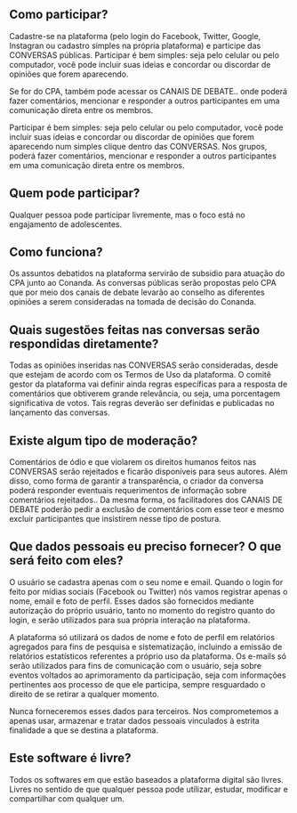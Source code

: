 ## Como participar?

Cadastre-se na plataforma (pelo login do Facebook, Twitter, Google, Instagran ou cadastro simples na própria plataforma) e participe das CONVERSAS públicas. Participar é bem simples: seja pelo celular ou pelo computador, você pode incluir suas ideias e concordar ou discordar de opiniões que forem aparecendo.

Se for do CPA, também pode acessar os CANAIS DE DEBATE.. onde poderá fazer comentários, mencionar e responder a outros participantes em uma comunicação direta entre os membros.

Participar é bem simples: seja pelo celular ou pelo computador, você pode incluir suas ideias e concordar ou discordar de opiniões que forem aparecendo num simples clique dentro das CONVERSAS. Nos grupos, poderá fazer comentários, mencionar e responder a outros participantes em uma comunicação direta entre os membros.


## Quem pode participar?

Qualquer pessoa pode participar livremente, mas o foco está no engajamento de adolescentes.


## Como funciona?

Os assuntos debatidos na plataforma servirão de subsidio para atuação do CPA junto ao Conanda.  As conversas públicas serão propostas pelo CPA que por meio dos canais de debate levarão ao conselho as diferentes opiniões a serem consideradas na tomada de decisão do Conanda.


## Quais sugestões feitas nas conversas serão respondidas diretamente?

Todas as opiniões inseridas nas CONVERSAS serão consideradas, desde que estejam de acordo com os Termos de Uso da plataforma.
O comitê gestor da plataforma vai definir ainda regras específicas para a resposta de comentários que obtiverem grande relevância, ou seja, uma porcentagem significativa de votos. Tais regras deverão ser definidas e publicadas no lançamento das conversas.


## Existe algum tipo de moderação?

Comentários de ódio e que violarem os direitos humanos feitos nas CONVERSAS serão rejeitados e ficarão disponíveis para seus autores. Além  disso,  como forma de garantir a transparência, o criador da conversa poderá responder eventuais requerimentos de informação sobre comentários rejeitados.. Da mesma forma, os facilitadores dos CANAIS DE DEBATE poderão pedir a exclusão de comentários com esse teor e mesmo excluir participantes que insistirem nesse tipo de postura.


## Que dados pessoais eu preciso fornecer? O que será feito com eles?

O usuário se cadastra apenas com o seu nome e email. Quando o login for feito por mídias sociais (Facebook ou Twitter) nós vamos registrar apenas o nome, email e foto de perfil. Esses dados são fornecidos mediante autorização do próprio usuário, tanto no momento do registro quanto do login, e serão utilizados para sua própria interação na plataforma.

A plataforma só utilizará os dados de nome e foto de perfil em relatórios agregados para fins de pesquisa e sistematização, incluindo a emissão de relatórios estatísticos referentes a próprio uso da plataforma. Os e-mails só serão utilizados para fins de comunicação com o usuário, seja sobre eventos voltados ao aprimoramento da participação, seja com informações pertinentes aos processo de que ele participa, sempre resguardado o direito de se retirar a qualquer momento.

Nunca forneceremos esses dados para terceiros. Nos comprometemos a apenas usar, armazenar e tratar dados pessoais vinculados à estrita finalidade a que se destina a plataforma.


## Este software é livre?

Todos os softwares em que estão baseados a plataforma digital são livres. Livres no sentido de que qualquer pessoa pode utilizar, estudar, modificar e compartilhar com qualquer um.
